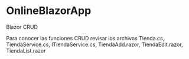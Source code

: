 # OnlineBlazorApp
Blazor CRUD

Para conocer las funciones CRUD revisar los archivos Tienda.cs, TiendaService.cs, ITiendaService.cs, TiendaAdd.razor, TiendaEdit.razor, TiendaList.razor
